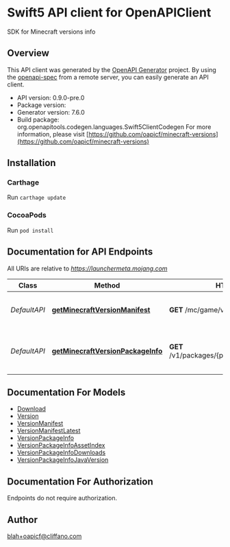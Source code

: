# Swift5 API client for OpenAPIClient

SDK for Minecraft versions info

## Overview
This API client was generated by the [OpenAPI Generator](https://openapi-generator.tech) project.  By using the [openapi-spec](https://github.com/OAI/OpenAPI-Specification) from a remote server, you can easily generate an API client.

- API version: 0.9.0-pre.0
- Package version: 
- Generator version: 7.6.0
- Build package: org.openapitools.codegen.languages.Swift5ClientCodegen
For more information, please visit [https://github.com/oapicf/minecraft-versions](https://github.com/oapicf/minecraft-versions)

## Installation

### Carthage

Run `carthage update`

### CocoaPods

Run `pod install`

## Documentation for API Endpoints

All URIs are relative to *https://launchermeta.mojang.com*

Class | Method | HTTP request | Description
------------ | ------------- | ------------- | -------------
*DefaultAPI* | [**getMinecraftVersionManifest**](docs/DefaultAPI.md#getminecraftversionmanifest) | **GET** /mc/game/version_manifest.json | Get Minecraft version manifest
*DefaultAPI* | [**getMinecraftVersionPackageInfo**](docs/DefaultAPI.md#getminecraftversionpackageinfo) | **GET** /v1/packages/{packageId}/{versionId}.json | Get Minecraft version package info


## Documentation For Models

 - [Download](docs/Download.md)
 - [Version](docs/Version.md)
 - [VersionManifest](docs/VersionManifest.md)
 - [VersionManifestLatest](docs/VersionManifestLatest.md)
 - [VersionPackageInfo](docs/VersionPackageInfo.md)
 - [VersionPackageInfoAssetIndex](docs/VersionPackageInfoAssetIndex.md)
 - [VersionPackageInfoDownloads](docs/VersionPackageInfoDownloads.md)
 - [VersionPackageInfoJavaVersion](docs/VersionPackageInfoJavaVersion.md)


<a id="documentation-for-authorization"></a>
## Documentation For Authorization

Endpoints do not require authorization.


## Author

blah+oapicf@cliffano.com

